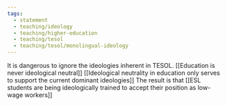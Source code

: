 ```yaml
---
tags: 
  - statement
  - teaching/ideology
  - teaching/higher-education
  - teaching/tesol
  - teaching/tesol/monolingual-ideology
---
```

It is dangerous to ignore the ideologies inherent in TESOL. [[Education is never ideological neutral]] [[Ideological neutrality in education only serves to support the current dominant ideologies]]  The result is that [[ESL students are being ideologically trained to accept their position as low-wage workers]]